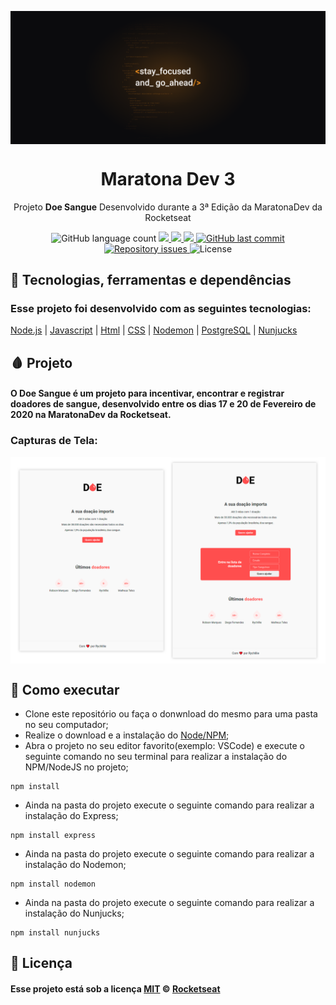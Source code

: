 <img src="./public/others/Wallpapers/Wallpaper MaratonaDev 3 - 2560x1080.png" align="center"></img>
<h1 align="center">Maratona Dev 3</h1>
<p align="center">Projeto <strong>Doe Sangue</strong> Desenvolvido durante a 3ª Edição da MaratonaDev da Rocketseat</p>

<p align="center">
    <img alt="GitHub language count" src="https://img.shields.io/github/languages/count/Rychillie/MaratonaDev-3.0.svg">
    <a aria-label="Versão do Node" href="https://github.com/nodejs/node/blob/master/doc/changelogs/CHANGELOG_V12.md#12.14.1">
        <img src="https://img.shields.io/badge/node.js@lts-12.14.1-informational?logo=Node.JS"></img>
    </a>
    <a aria-label="Completo" href="https://rocketseat.com.br/maratonadev/aulas/3.0?aula=2">
        <img src="https://img.shields.io/badge/MaratonaDev-done-orange?logo=data:image/png;base64,iVBORw0KGgoAAAANSUhEUgAAABAAAAAQCAMAAAAoLQ9TAAAALVBMVEVHcExxWsF0XMJzXMJxWcFsUsD///9jRrzY0u6Xh9Gsn9n39fyMecy0qd2bjNJWBT0WAAAABHRSTlMA2Do606wF2QAAAGlJREFUGJVdj1cWwCAIBLEsRU3uf9xobDH8+GZwUYi8i6ucJwrxKE+7D0G9Q4vlYqtmCSjndr4CgCgzlyFgfKfKCVO0LrPKjmiqMxGXkJwNnXskqWG+1oSM+BSwD8f29YLNjvx/OQrn+g99oQSoNmt3PgAAAABJRU5ErkJggg=="></img>
    </a>
    <a aria-label="Repo Size" href="README.md">
        <img src="https://img.shields.io/github/repo-size/Rychillie/MaratonaDev-3.0.svg"></img>
    </a>
    <a href="https://github.com/Rychillie/MaratonaDev-3.0/commits/master">
        <img alt="GitHub last commit" src="https://img.shields.io/github/last-commit/Rychillie/MaratonaDev-3.0.svg">
    </a>
    <a href="https://github.com/Rychillie/MaratonaDev-3.0/issues">
        <img alt="Repository issues" src="https://img.shields.io/github/issues/Rychillie/MaratonaDev-3.0.svg">
    </a>

  <img alt="License" src="https://img.shields.io/badge/license-MIT-brightgreen">
</p>

## 🚀 Tecnologias, ferramentas e dependências

### Esse projeto foi desenvolvido com as seguintes tecnologias:

[Node.js](https://nodejs.org/en/)
| [Javascript](https://developer.mozilla.org/pt-BR/docs/Aprender/JavaScript)
| [Html](https://tableless.com.br/o-que-html-basico/)
| [CSS](https://www.w3schools.com/css/)
| [Nodemon](https://nodemon.io/)
| [PostgreSQL](https://www.postgresql.org/)
| [Nunjucks](https://mozilla.github.io/nunjucks/)

## 🩸 Projeto

#### O Doe Sangue é um projeto para incentivar, encontrar e registrar doadores de sangue, desenvolvido entre os dias 17 e 20 de Fevereiro de 2020 na MaratonaDev da Rocketseat.

### Capturas de Tela:
<img align="center" src="./public/others/screencapture.png"></img>

## 🤔 Como executar

- Clone este repositório ou faça o donwnload do mesmo para uma pasta no seu computador;
- Realize o download e a instalação do [Node/NPM](https://nodejs.org/en/download/ "NodeJS WebSite");
- Abra o projeto no seu editor favorito(exemplo: VSCode) e execute o seguinte comando no seu terminal para realizar a instalação do NPM/NodeJS no projeto;
```
npm install
```
- Ainda na pasta do projeto execute o seguinte comando para realizar a instalação do Express;
```
npm install express
```
- Ainda na pasta do projeto execute o seguinte comando para realizar a instalação do Nodemon;
```
npm install nodemon
```
- Ainda na pasta do projeto execute o seguinte comando para realizar a instalação do Nunjucks;
```
npm install nunjucks
```


## 📝 Licença

#### Esse projeto está sob a licença [MIT](./LICENSE) &copy; [Rocketseat](https://rocketseat.com.br/)
